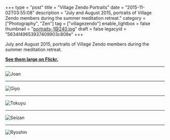 +++
type = "post"
title = "Village Zendo Portraits"
date = "2015-11-02T03:55:08"
description = "July and August 2015, portraits of Village Zendo members during the summer meditation retreat."
category = ["Photography", "Zen"]
tag = ["villagezendo"]
enable_lightbox = false
thumbnail = "portraits-1@240.jpg"
draft = false
legacyid = "5634f49653937409903c808e"
+++

<p>July and August 2015, portraits of Village Zendo members during the summer meditation retreat.</p>
<p><a href="https://www.flickr.com/photos/emptysquare/albums/72157657863640133"><strong>See them large on Flickr.</strong></a></p>
<hr />
<p><img style="display:block; margin-left:auto; margin-right:auto;" src="portraits-1.jpg" alt="Joan" title="Joan" /></p>
<hr />
<p><img style="display:block; margin-left:auto; margin-right:auto;" src="portraits-2.jpg" alt="Giyo" title="Giyo" /></p>
<hr />
<p><img style="display:block; margin-left:auto; margin-right:auto;" src="portraits-3.jpg" alt="Tokuyu" title="Tokuyu" /></p>
<hr />
<p><img style="display:block; margin-left:auto; margin-right:auto;" src="portraits-4.jpg" alt="Seizan" title="Seizan" /></p>
<hr />
<p><img style="display:block; margin-left:auto; margin-right:auto;" src="portraits-5.jpg" alt="Ryoshin" title="Ryoshin" /></p>
